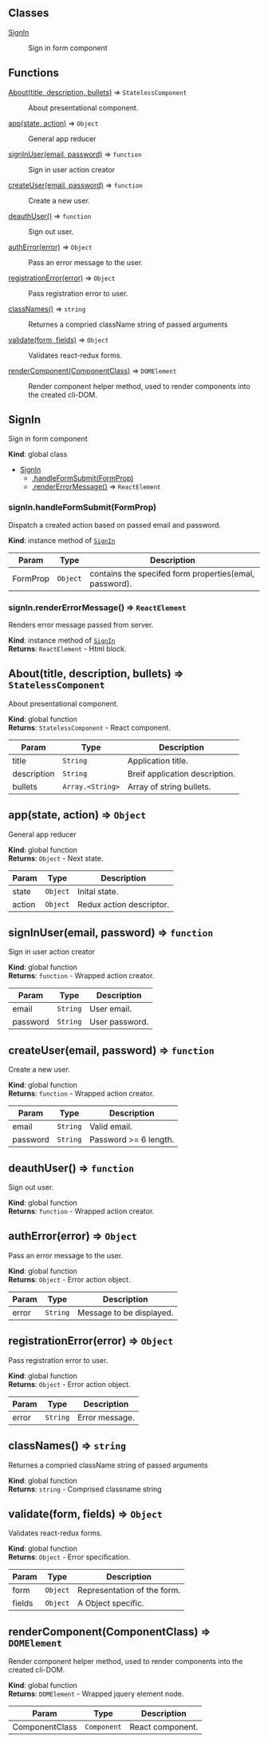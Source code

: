 ## Classes

<dl>
<dt><a href="#SignIn">SignIn</a></dt>
<dd><p>Sign in form component</p>
</dd>
</dl>

## Functions

<dl>
<dt><a href="#About">About(title, description, bullets)</a> ⇒ <code>StatelessComponent</code></dt>
<dd><p>About presentational component.</p>
</dd>
<dt><a href="#app">app(state, action)</a> ⇒ <code>Object</code></dt>
<dd><p>General app reducer</p>
</dd>
<dt><a href="#signInUser">signInUser(email, password)</a> ⇒ <code>function</code></dt>
<dd><p>Sign in user action creator</p>
</dd>
<dt><a href="#createUser">createUser(email, password)</a> ⇒ <code>function</code></dt>
<dd><p>Create a new user.</p>
</dd>
<dt><a href="#deauthUser">deauthUser()</a> ⇒ <code>function</code></dt>
<dd><p>Sign out user.</p>
</dd>
<dt><a href="#authError">authError(error)</a> ⇒ <code>Object</code></dt>
<dd><p>Pass an error message to the user.</p>
</dd>
<dt><a href="#registrationError">registrationError(error)</a> ⇒ <code>Object</code></dt>
<dd><p>Pass registration error to user.</p>
</dd>
<dt><a href="#classNames">classNames()</a> ⇒ <code>string</code></dt>
<dd><p>Returnes a compried className string of passed arguments</p>
</dd>
<dt><a href="#validate">validate(form, fields)</a> ⇒ <code>Object</code></dt>
<dd><p>Validates react-redux forms.</p>
</dd>
<dt><a href="#renderComponent">renderComponent(ComponentClass)</a> ⇒ <code>DOMElement</code></dt>
<dd><p>Render component helper method, used to render components into the created cli-DOM.</p>
</dd>
</dl>

<a name="SignIn"></a>

## SignIn
Sign in form component

**Kind**: global class  

* [SignIn](#SignIn)
    * [.handleFormSubmit(FormProp)](#SignIn+handleFormSubmit)
    * [.renderErrorMessage()](#SignIn+renderErrorMessage) ⇒ <code>ReactElement</code>

<a name="SignIn+handleFormSubmit"></a>

### signIn.handleFormSubmit(FormProp)
Dispatch a created action based on passed email and password.

**Kind**: instance method of <code>[SignIn](#SignIn)</code>  

| Param | Type | Description |
| --- | --- | --- |
| FormProp | <code>Object</code> | contains the specifed form properties(emal, password). |

<a name="SignIn+renderErrorMessage"></a>

### signIn.renderErrorMessage() ⇒ <code>ReactElement</code>
Renders error message passed from server.

**Kind**: instance method of <code>[SignIn](#SignIn)</code>  
**Returns**: <code>ReactElement</code> - Html block.  
<a name="About"></a>

## About(title, description, bullets) ⇒ <code>StatelessComponent</code>
About presentational component.

**Kind**: global function  
**Returns**: <code>StatelessComponent</code> - React component.  

| Param | Type | Description |
| --- | --- | --- |
| title | <code>String</code> | Application title. |
| description | <code>String</code> | Breif application description. |
| bullets | <code>Array.&lt;String&gt;</code> | Array of string bullets. |

<a name="app"></a>

## app(state, action) ⇒ <code>Object</code>
General app reducer

**Kind**: global function  
**Returns**: <code>Object</code> - Next state.  

| Param | Type | Description |
| --- | --- | --- |
| state | <code>Object</code> | Inital state. |
| action | <code>Object</code> | Redux action descriptor. |

<a name="signInUser"></a>

## signInUser(email, password) ⇒ <code>function</code>
Sign in user action creator

**Kind**: global function  
**Returns**: <code>function</code> - Wrapped action creator.  

| Param | Type | Description |
| --- | --- | --- |
| email | <code>String</code> | User email. |
| password | <code>String</code> | User password. |

<a name="createUser"></a>

## createUser(email, password) ⇒ <code>function</code>
Create a new user.

**Kind**: global function  
**Returns**: <code>function</code> - Wrapped action creator.  

| Param | Type | Description |
| --- | --- | --- |
| email | <code>String</code> | Valid email. |
| password | <code>String</code> | Password >= 6 length. |

<a name="deauthUser"></a>

## deauthUser() ⇒ <code>function</code>
Sign out user.

**Kind**: global function  
**Returns**: <code>function</code> - Wrapped action creator.  
<a name="authError"></a>

## authError(error) ⇒ <code>Object</code>
Pass an error message to the user.

**Kind**: global function  
**Returns**: <code>Object</code> - Error action object.  

| Param | Type | Description |
| --- | --- | --- |
| error | <code>String</code> | Message to be displayed. |

<a name="registrationError"></a>

## registrationError(error) ⇒ <code>Object</code>
Pass registration error to user.

**Kind**: global function  
**Returns**: <code>Object</code> - Error action object.  

| Param | Type | Description |
| --- | --- | --- |
| error | <code>String</code> | Error message. |

<a name="classNames"></a>

## classNames() ⇒ <code>string</code>
Returnes a compried className string of passed arguments

**Kind**: global function  
**Returns**: <code>string</code> - Comprised classname string  
<a name="validate"></a>

## validate(form, fields) ⇒ <code>Object</code>
Validates react-redux forms.

**Kind**: global function  
**Returns**: <code>Object</code> - Error specification.  

| Param | Type | Description |
| --- | --- | --- |
| form | <code>Object</code> | Representation of the form. |
| fields | <code>Object</code> | A Object specific. |

<a name="renderComponent"></a>

## renderComponent(ComponentClass) ⇒ <code>DOMElement</code>
Render component helper method, used to render components into the created cli-DOM.

**Kind**: global function  
**Returns**: <code>DOMElement</code> - Wrapped jquery element node.  

| Param | Type | Description |
| --- | --- | --- |
| ComponentClass | <code>Component</code> | React component. |

